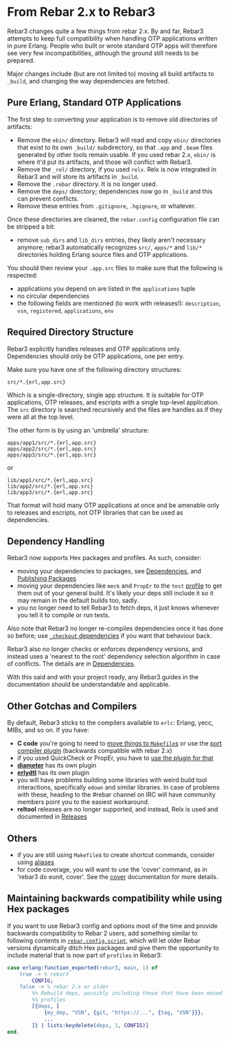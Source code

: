 # From Rebar 2.x to Rebar3

Rebar3 changes quite a few things from rebar 2.x. By and far, Rebar3 attempts to keep full compatibility when handling OTP applications written in pure Erlang. People who built or wrote standard OTP apps will therefore see very few incompatibilities, although the ground still needs to be prepared.

Major changes include (but are not limited to) moving all build artifacts to `_build`, and changing the way dependencies are fetched.

## Pure Erlang, Standard OTP Applications

The first step to converting your application is to remove old directories of artifacts:

- Remove the `ebin/` directory. Rebar3 will read and copy `ebin/` directories that exist to its own `_build/` subdirectory, so that `.app` and `.beam` files generated by other tools remain usable. If you used rebar 2.x, `ebin/` is where it'd put its artifacts, and those will conflict with Rebar3.
- Remove the `_rel/` directory, if you used `relx`. Relx is now integrated in Rebar3 and will store its artifacts in `_build`.
- Remove the `.rebar` directory. It is no longer used.
- Remove the `deps/` directory; dependencies now go in `_build` and this can prevent conflicts.
- Remove these entries from `.gitignore`, `.hgignore`, or whatever.

Once these directories are cleaned, the `rebar.config` configuration file can be stripped a bit:

- remove `sub_dirs` and `lib_dirs` entries, they likely aren't necessary anymore; rebar3 automatically recognizes `src/`, `apps/*` and `lib/*` directories holding Erlang source files and OTP applications.

You should then review your `.app.src` files to make sure that the following is respected:

- applications you depend on are listed in the `applications` tuple
- no circular dependencies
- the following fields are mentioned (to work with releases!): `description`, `vsn`, `registered`, `applications`, `env`

## Required Directory Structure

Rebar3 explicitly handles releases and OTP applications only. Dependencies should only be OTP applications, one per entry.

Make sure you have one of the following directory structures:

```plain
src/*.{erl,app.src}
```

Which is a single-directory, single app structure. It is suitable for OTP applications, OTP releases, and escripts with a single top-level application. The `src` directory is searched recursively and the files are handles as if they were all at the top level.

The other form is by using an 'umbrella' structure:

```plain
apps/app1/src/*.{erl,app.src}
apps/app2/src/*.{erl,app.src}
apps/app3/src/*.{erl,app.src}
```

or

```plain
lib/app1/src/*.{erl,app.src}
lib/app2/src/*.{erl,app.src}
lib/app3/src/*.{erl,app.src}
```

That format will hold many OTP applications at once and be amenable only to releases and escripts, not OTP libraries that can be used as dependencies.

## Dependency Handling

Rebar3 now supports Hex packages and profiles. As such, consider:

- moving your dependencies to packages, see [Dependencies](configuration/dependencies.md), and [Publishing Packages](package_management/publishing-packages.md)
- moving your dependencies like `meck` and `PropEr` to the `test` [profile](configuration/profiles.md) to get them out of your general build. It's likely your deps still include it so it may remain in the default builds too, sadly.
- you no longer need to tell Rebar3 to fetch deps, it just knows whenever you tell it to compile or run tests.

Also note that Rebar3 no longer re-compiles dependencies once it has done so before; use [`_checkout` dependencies](configuration/dependencies.md#checkout-dependencies) if you want that behaviour back.

Rebar3 also no longer checks or enforces dependency versions, and instead uses a 'nearest to the root' dependency selection algorithm in case of conflicts. The details are in [Dependencies](configuration/dependencies.md).

With this said and with your project ready, any Rebar3 guides in the documentation should be understandable and applicable.

## Other Gotchas and Compilers

By default, Rebar3 sticks to the compilers available to `erlc`: Erlang, yecc, MIBs, and so on. If you have:

- **C code** you're going to need to [move things to `Makefile`s](tutorials/building_c_cpp.md) or use the [port compiler plugin](configuration/plugins.md#port-compiler) (backwards compatible with rebar 2.x)
- if you used QuickCheck or PropEr, you have to [use the plugin for that](configuration/plugins.md#recommended-plugins)
- [**diameter**](configuration/plugins.md#diameter) has its own plugin
- [**erlydtl**](configuration/plugins.md#erlydtl) has its own plugin
- you will have problems building some libraries with weird build tool interactions, specifically `edown` and similar libraries. In case of problems with these, heading to the #rebar channel on IRC will have community members point you to the easiest workaround.
- **reltool** releases are no longer supported, and instead, Relx is used and documented in [Releases](deployment/releases.md)

## Others

- if you are still using `Makefile`s to create shortcut commands, consider using [aliases](configuration/plugins.md#alias)
- for code coverage, you will want to use the 'cover' command, as in 'rebar3 do eunit, cover'. See the [cover](commands.md#cover) documentation for more details.

## Maintaining backwards compatibility while using Hex packages

If you want to use Rebar3 config and options most of the time and provide backwards compatibility to Rebar 2 users, add something similar to following contents in [`rebar.config.script`](configuration/config_script.md), which will let older Rebar versions dynamically ditch Hex packages and give them the opportunity to include material that is now part of `profiles` in Rebar3:

```erlang
case erlang:function_exported(rebar3, main, 1) of
    true -> % rebar3
        CONFIG;
    false -> % rebar 2.x or older
        %% Rebuild deps, possibly including those that have been moved to
        %% profiles
        [{deps, [
            {my_dep, "VSN", {git, "https://...", {tag, "VSN"}}},
            ...
        ]} | lists:keydelete(deps, 1, CONFIG)]
end.
```
